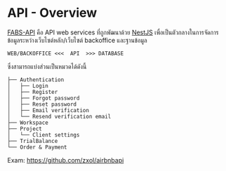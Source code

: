 # API - Overview

[FABS-API](https://github.com/timethunder/fabs-api/) คือ API web services ที่ถูกพัฒนาด้วย [NestJS](https://nestjs.com/) เพื่อเป็นตัวกลางในการจัดการข้อมูลระหว่างเว็บไซต์หลัก/เว็บไซต์ backoffice และฐานข้อมูล

```
WEB/BACKOFFICE <<<  API  >>> DATABASE
```

ซึ่งสามารถแบ่งส่วนเป็นหมวดได้ดังนี้

```
├── Authentication
│	├── Login
│	├── Register
│	├── Forgot password
│	├── Reset password
│	├── Email verification
│   └── Resend verification email
├── Workspace
├── Project
│   └── Client settings
├── TrialBalance
└── Order & Payment
```


Exam: https://github.com/zxol/airbnbapi
